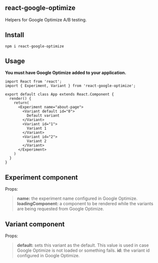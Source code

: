 ## react-google-optimize

Helpers for Google Optimize A/B testing.

## Install

```
npm i react-google-optimize
```

## Usage

**You must have Google Optimize added to your application.**

```
import React from 'react';
import { Experiment, Variant } from 'react-google-optimize';

export default class App extends React.Component {
  render() {
    return(
      <Experiment name="about-page">
        <Variant default id="0">
          Default variant
        </Variant>
        <Variant id="1">
          Variant 1
        </Variant>
        <Variant id="2">
          Variant 2
        </Variant>
      </Experiment>
    )
  }
}
```

## Experiment component

Props:

> **name:** the experiment name configured in Google Optimize.
> **loadingComponent:** a component to be rendered while the variants are being requested from Google Optimize.

## Variant component

Props:

> **default:** sets this variant as the default. This value is used in case Google Optimize is not loaded or something fails.
> **id:** the variant id configured in Google Optimize.

